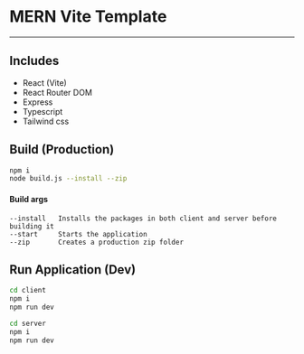 # MERN Vite Template
----

## Includes
- React (Vite)
- React Router DOM
- Express
- Typescript
- Tailwind css

## Build (Production)
```bash
npm i
node build.js --install --zip
```
#### Build args
```
--install   Installs the packages in both client and server before building it
--start     Starts the application
--zip       Creates a production zip folder 
```


## Run Application (Dev)
```bash
cd client
npm i
npm run dev
```

```bash
cd server
npm i
npm run dev
```